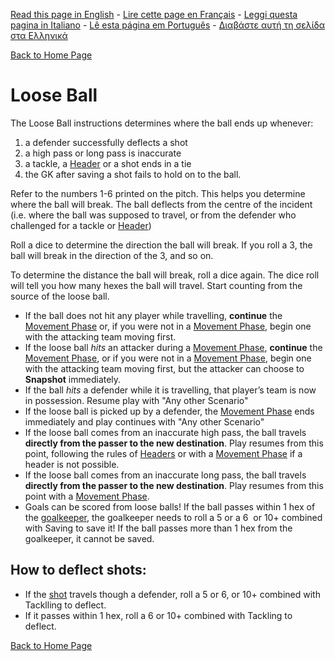 [Read this page in English](https://counterattackgame.github.io/wiki/loose_ball) - [Lire cette page en Français](https://counterattackgame.github.io/wiki/fr/loose_ball) - [Leggi questa pagina in Italiano](https://counterattackgame.github.io/wiki/it/loose_ball) - [Lê esta página em Português](https://counterattackgame.github.io/wiki/pt/loose_ball) - [Διαβάστε αυτή τη σελίδα στα Ελληνικά](https://counterattackgame.github.io/wiki/gr/loose_ball)

[Back to Home Page](https://counterattackgame.github.io/wiki/fr/index)
# Loose Ball

The Loose Ball instructions determines where the ball ends up whenever:

1. a defender successfully deflects a shot
2. a high pass or long pass is inaccurate
3. a tackle, a [Header](https://counterattackgame.github.io/wiki/fr/heading) or a shot ends in a tie
4. the GK after saving a shot fails to hold on to the ball.

Refer to the numbers 1-6 printed on the pitch. This helps you determine where the ball will break. The ball deflects from the centre of the incident (i.e. where the ball was supposed to travel, or from the defender who challenged for a tackle or [Header](https://counterattackgame.github.io/wiki/fr/heading))

Roll a dice to determine the direction the ball will break. If you roll a 3, the ball will break in the direction of the 3, and so on.

To determine the distance the ball will break, roll a dice again. The dice roll will tell you how many hexes the ball will travel. Start counting from the source of the loose ball.

- If the ball does not hit any player while travelling, **continue** the [Movement Phase](https://counterattackgame.github.io/wiki/fr/movement_phase) or, if you were not in a [Movement Phase](https://counterattackgame.github.io/wiki/fr/movement_phase), begin one with the attacking team moving first.
- If the loose ball _hits_ an attacker during a [Movement Phase](https://counterattackgame.github.io/wiki/fr/movement_phase), **continue** the [Movement Phase](https://counterattackgame.github.io/wiki/fr/movement_phase), or if you were not in a [Movement Phase](https://counterattackgame.github.io/wiki/fr/movement_phase), begin one with the attacking team moving first, but the attacker can choose to **Snapshot** immediately.
- If the ball _hits_ a defender while it is travelling, that player’s team is now in possession. Resume play with "Any other Scenario"
- If the loose ball is picked up by a defender, the [Movement Phase](https://counterattackgame.github.io/wiki/fr/movement_phase) ends immediately and play continues with "Any other Scenario"
- If the loose ball comes from an inaccurate high pass, the ball travels **directly from the passer to the new destination**. Play resumes from this point, following the rules of [Headers](https://counterattackgame.github.io/wiki/fr/heading) or with a [Movement Phase](https://counterattackgame.github.io/wiki/fr/movement_phase) if a header is not possible.
- If the loose ball comes from an inaccurate long pass, the ball travels **directly from the passer to the new destination**. Play resumes from this point with a [Movement Phase](https://counterattackgame.github.io/wiki/fr/movement_phase).
- Goals can be scored from loose balls! If the ball passes within 1 hex of the [goalkeeper](https://counterattackgame.github.io/wiki/fr/goalkeeper), the goalkeeper needs to roll a 5 or a 6  or 10+ combined with Saving to save it! If the ball passes more than 1 hex from the goalkeeper, it cannot be saved.

## How to deflect shots:
- If the [shot](https://counterattackgame.github.io/wiki/fr/shooting) travels though a defender, roll a 5 or 6, or 10+ combined with Tacklling to deflect.
- If it passes within 1 hex, roll a 6 or 10+ combined with Tackling to deflect.

[Back to Home Page](https://counterattackgame.github.io/wiki/fr/index)